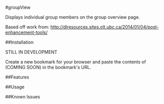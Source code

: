 #groupView

Displays individual group members on the group overview page.

Based off work from: http://dlresources.sites.olt.ubc.ca/2014/01/04/post-enhancement-tools/

##Installation

STILL IN DEVELOPMENT

Create a new bookmark for your browser and paste the contents of (COMING SOON) in the bookmark's URL.

##Features


##Usage


##Known Issues